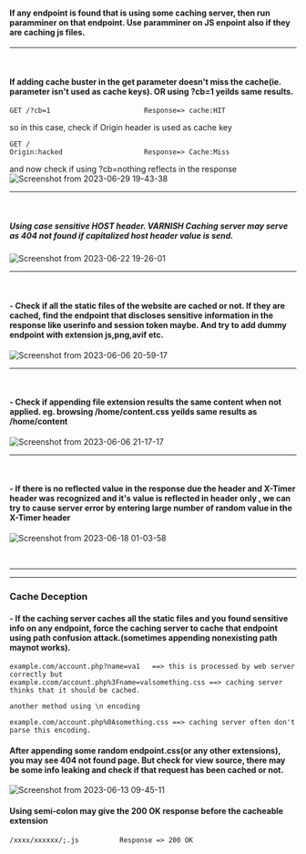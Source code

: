 #### If any endpoint is found that is using some caching server, then run paramminer on that endpoint. Use paramminer on JS enpoint also if they are caching js files.
---
&nbsp;
&nbsp;
#### If adding cache buster in the get parameter doesn't miss the cache(ie. parameter isn't used as cache keys). OR using ?cb=1 yeilds same results.
````
GET /?cb=1                       Response=> cache:HIT 
````
so in this case, check if Origin header is used as cache key
````
GET /
Origin:hacked                    Response=> Cache:Miss
````
and now check if using ?cb=nothing reflects in the response
![Screenshot from 2023-06-29 19-43-38](https://github.com/Sameer484/methodology/assets/110039044/8e50b005-3ca0-4096-aa91-3248c851a099)

---
&nbsp;
&nbsp;



##### Using case sensitive HOST header. VARNISH Caching server may serve as 404 not found if capitalized host header value is send.
![Screenshot from 2023-06-22 19-26-01](https://github.com/Sameer484/methodology/assets/110039044/e407fe48-de42-45a3-a33f-f1505dbce85c)
<hr>
&nbsp;
&nbsp;


#### - Check if all the static files of the website are cached or not. If they are cached, find the endpoint that discloses sensitive information in the response like userinfo and session token maybe. And try to add dummy endpoint with extension js,png,avif etc.
![Screenshot from 2023-06-06 20-59-17](https://github.com/Sameer484/methodology/assets/110039044/68e6b4ac-ae22-4003-989d-aa38b208b3c1)

---
&nbsp;
&nbsp;

#### - Check if appending file extension results the same content when not applied. eg. browsing /home/content.css yeilds same results as /home/content
![Screenshot from 2023-06-06 21-17-17](https://github.com/Sameer484/methodology/assets/110039044/b2828ea4-c2fe-458f-9365-d9a9dd02a17a)

---
&nbsp;
&nbsp;

#### - If there is no reflected value in the response due the header and X-Timer header was recognized and it's value is reflected in header only , we can try to cause server error by entering large number of random value in the X-Timer header

![Screenshot from 2023-06-18 01-03-58](https://github.com/Sameer484/methodology/assets/110039044/f8b10007-ccfd-48b5-90b1-6cb0f27a96c3)


 &nbsp;
 &nbsp;
 &nbsp;
 &nbsp;

---

---
### Cache Deception

#### - If the caching server caches all the static files and you found sensitive info on any endpoint, force the caching server to cache that endpoint using path confusion attack.(sometimes appending nonexisting path maynot works).
````
example.com/account.php?name=va1   ==> this is processed by web server correctly but
example.ccom/account.php%3Fname=valsomething.css ==> caching server thinks that it should be cached.

another method using \n encoding

example.com/account.php%0Asomething.css ==> caching server often don't parse this encoding. 
````
#### After appending some random endpoint.css(or any other extensions), you may see 404 not found page. But check for view source, there may be some info leaking and check if that request has been cached or not.
![Screenshot from 2023-06-13 09-45-11](https://github.com/Sameer484/methodology/assets/110039044/aaf6360f-9f5c-4ad1-bbc9-cd51517d3a54)
 &nbsp;
 &nbsp;

 #### Using semi-colon may give the 200 OK response before the cacheable extension
 ````
/xxxx/xxxxxx/;.js          Response => 200 OK
 ````
